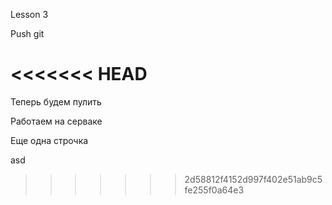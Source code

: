 Lesson 3

Push git

<<<<<<< HEAD
=======
Теперь будем пулить

Работаем на серваке

Еще одна строчка

asd
>>>>>>> 2d58812f4152d997f402e51ab9c5fe255f0a64e3
